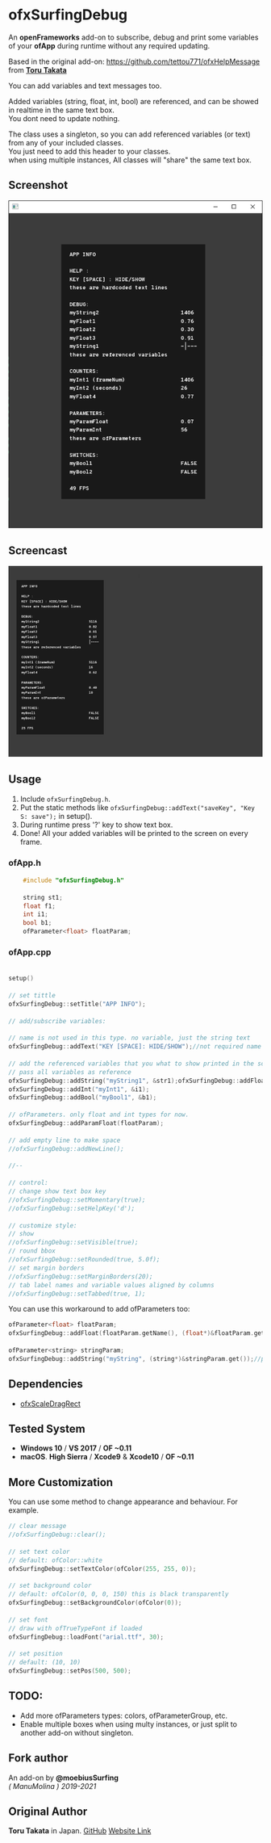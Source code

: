 # ofxSurfingDebug

An **openFrameworks** add-on to subscribe, debug and print some variables of your **ofApp** during runtime without any required updating.
 
Based in the original add-on: https://github.com/tettou771/ofxHelpMessage from [**Toru Takata**](https://github.com/tettou771)  

You can add variables and text messages too.

Added variables (string, float, int, bool) are referenced, and can be showed in realtime in the same text box.  
You dont need to update nothing.

The class uses a singleton, so you can add referenced variables (or text) from any of your included classes.  
You just need to add this header to your classes.  
when using multiple instances, 
All classes will "share" the same text box.

## Screenshot
![screenshot](readme_images/Capture.PNG?raw=true "moebiusSurfing")

## Screencast
![screenshot](readme_images/ofxSurfingDebug.gif?raw=true "moebiusSurfing")

## Usage
1. Include `ofxSurfingDebug.h`.
2. Put the static methods like `ofxSurfingDebug::addText("saveKey", "Key S: save");` in setup().
3. During runtime press '?' key to show text box.
4. Done! All your added variables will be printed to the screen on every frame.

### ofApp.h
```cpp
    #include "ofxSurfingDebug.h"

    string st1;
    float f1;
    int i1;
    bool b1;
    ofParameter<float> floatParam;
```

### ofApp.cpp
```cpp 

setup()

// set tittle
ofxSurfingDebug::setTitle("APP INFO");

// add/subscribe variables:

// name is not used in this type. no variable, just the string text
ofxSurfingDebug::addText("KEY [SPACE]: HIDE/SHOW");//not required name on text type

// add the referenced variables that you what to show printed in the screen box
// pass all variables as reference
ofxSurfingDebug::addString("myString1", &str1);ofxSurfingDebug::addFloat("myFloat1 ", &f1);
ofxSurfingDebug::addInt("myInt1", &i1);
ofxSurfingDebug::addBool("myBool1", &b1);

// ofParameters. only float and int types for now.
ofxSurfingDebug::addParamFloat(floatParam);

// add empty line to make space
//ofxSurfingDebug::addNewLine();

//--

// control:
// change show text box key
//ofxSurfingDebug::setMomentary(true);
//ofxSurfingDebug::setHelpKey('d');

// customize style:
// show
//ofxSurfingDebug::setVisible(true);
// round bbox
//ofxSurfingDebug::setRounded(true, 5.0f);
// set margin borders
//ofxSurfingDebug::setMarginBorders(20);
// tab label names and variable values aligned by columns
//ofxSurfingDebug::setTabbed(true, 1);
```

You can use this workaround to add ofParameters too:
```cpp 
ofParameter<float> floatParam;
ofxSurfingDebug::addFloat(floatParam.getName(), (float*)&floatParam.get());//get name from parameter

ofParameter<string> stringParam;
ofxSurfingDebug::addString("myString", (string*)&stringParam.get());//put your custom name
```

## Dependencies
* [ofxScaleDragRect](https://github.com/moebiussurfing/ofxScaleDragRect)

## Tested System
  - **Windows 10** / **VS 2017** / **OF ~0.11**
  - **macOS**. **High Sierra** / **Xcode9** & **Xcode10** / **OF ~0.11**

## More Customization
You can use some method to change appearance and behaviour.
For example.

```.cpp
// clear message
//ofxSurfingDebug::clear();

// set text color
// default: ofColor::white
ofxSurfingDebug::setTextColor(ofColor(255, 255, 0));

// set background color
// default: ofColor(0, 0, 0, 150) this is black transparently
ofxSurfingDebug::setBackgroundColor(ofColor(0));

// set font
// draw with ofTrueTypeFont if loaded
ofxSurfingDebug::loadFont("arial.ttf", 30);

// set position
// default: (10, 10)
ofxSurfingDebug::setPos(500, 500);

```

## TODO:
+ Add more ofParameters types: colors, ofParameterGroup, etc.
+ Enable multiple boxes when using multy instances, or just split to another add-on without singleton.

## Fork author
An add-on by **@moebiusSurfing**  
*( ManuMolina ) 2019-2021* 

## Original Author
**Toru Takata** in Japan. [GitHub](https://github.com/tettou771) [Website Link](http://tettou771.com)